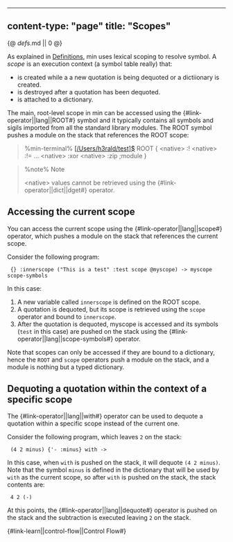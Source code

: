 -----
content-type: "page"
title: "Scopes"
-----
{@ _defs_.md || 0 @}

As explained in [Definitions](/learn-definitions), min uses lexical scoping to resolve symbol. A *scope* is an execution context (a symbol table really) that:
* is created while a a new quotation is being dequoted or a dictiionary is created.
* is destroyed after a quotation has been dequoted.
* is attached to a dictionary.

The main, root-level scope in min can be accessed using the {#link-operator||lang||ROOT#} symbol and it typically contains all symbols and sigils imported from all the standard library modules. The ROOT symbol pushes a module on the stack that references the ROOT scope:

> %min-terminal%
> [[/Users/h3rald/test]$](class:prompt) ROOT
>   {
>    &lt;native&gt; :!
>    &lt;native&gt; :!=
>    ...
>    &lt;native&gt; :xor
>    &lt;native&gt; :zip
>    ;module
>   }

> %note%
> Note
>
> &lt;native&gt; values cannot be retrieved using the {#link-operator||dict||dget#} operator.

## Accessing the current scope

You can access the current scope using the {#link-operator||lang||scope#} operator, which pushes a module on the stack that references the current scope.

Consider the following program:

     {} :innerscope ("This is a test" :test scope @myscope) -> myscope scope-symbols

In this case:

1. A new variable called `innerscope` is defined on the ROOT scope.
2. A quotation is dequoted, but its scope is retrieved using the `scope` operator and bound to `innerscope`.
3. After the quotation is dequoted, myscope is accessed and its symbols (`test` in this case) are pushed on the stack using the {#link-operator||lang||scope-symbols#} operator.

Note that scopes can only be accessed if they are bound to a dictionary, hence the `ROOT` and `scope` operators push a module on the stack, and a module is nothing but a typed dictionary.

## Dequoting a quotation within the context of a specific scope

The {#link-operator||lang||with#} operator can be used to dequote a quotation within a specific scope instead of the current one.

Consider the following program, which leaves `2` on the stack:

     (4 2 minus) {'- :minus} with ->

In this case, when `with` is pushed on the stack, it will dequote `(4 2 minus)`. Note that the symbol `minus` is defined in the dictionary that will be used by `with` as the current scope, so after `with` is pushed on the stack, the stack contents are:

     4 2 (-)

At this points, the {#link-operator||lang||dequote#} operator is pushed on the stack and the subtraction is executed leaving `2` on the stack.

{#link-learn||control-flow||Control Flow#}
